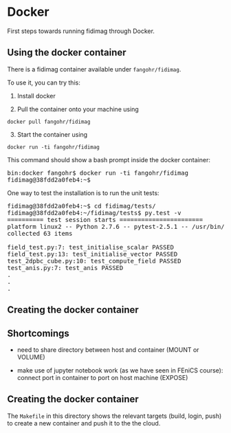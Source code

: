 # Docker

First steps towards running fidimag through Docker.

## Using the docker container

There is a fidimag container available under `fangohr/fidimag`.

To use it, you can try this:

1. Install docker

2. Pull the container onto your machine using

`docker pull fangohr/fidimag`

3. Start the container using

`docker run -ti fangohr/fidimag`

This command should show a bash prompt inside the docker container:

<pre>
bin:docker fangohr$ docker run -ti fangohr/fidimag
fidimag@38fdd2a0feb4:~$
</pre>

One way to test the installation is to run the unit tests:

<pre>
fidimag@38fdd2a0feb4:~$ cd fidimag/tests/
fidimag@38fdd2a0feb4:~/fidimag/tests$ py.test -v 
========== test session starts =======================
platform linux2 -- Python 2.7.6 -- pytest-2.5.1 -- /usr/bin/python
collected 63 items 

field_test.py:7: test_initialise_scalar PASSED
field_test.py:13: test_initialise_vector PASSED
test_2dpbc_cube.py:10: test_compute_field PASSED
test_anis.py:7: test_anis PASSED
.
.
.
</pre>

## Creating the docker container

## Shortcomings

- need to share directory between host and container (MOUNT or VOLUME)

- make use of jupyter notebook work (as we have seen in FEniCS course): connect port in container to port on host machine (EXPOSE)

## Creating the docker container

The `Makefile` in this directory shows the relevant targets (build, login, push) to create a new container and push it to the the cloud.





